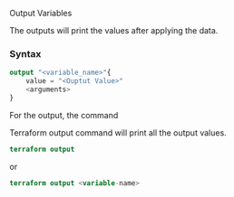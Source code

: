 Output Variables 

The outputs will print the values after applying the data.

### Syntax 

```terraform
output "<variable_name>"{
    value = "<Ouptut Value>"
    <arguments>
}
```

For the output, the command 

Terraform output command will print all the output values.
```terraform
terraform output
```

or 
```terraform
terraform output <variable-name>
```
